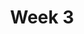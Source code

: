 ---
title: Week 3
days:
  - date: 2023-01-30
    events:
      "**Lecture 6**{: .label .label-lec} Introduction to Regression":
        "Ch. 4"
  - date: 2023-02-01
    events:
      "**Lecture 7**{: .label .label-lec} Two-way Tables":
        "Ch. 5 & 6"
      "**Lab 3**{: .label .label-lab} Relationship Between Global Cesarean Delivery Rates and GDP (Due Feb. 7)":
      "**Homework 3**{: .label .label-hw} on Datahub":
  - date: 2023-02-03
    events:
      "**Lecture 8**{: .label .label-lec} Samples and Observational Studies": 
        "Ch. 7"
      "**Quiz 3**{: .label .label-quiz} on Gradescope (Due Feb. 4, 12:00 PM PST)":
---